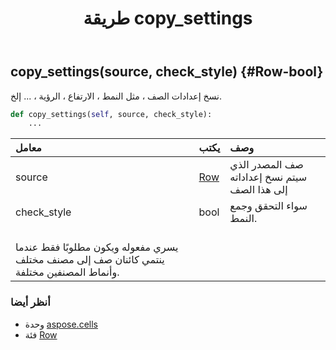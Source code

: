 ﻿---
title: طريقة copy_settings
second_title: Aspose.Cells for Python via .NET API المراجع
description:
type: docs
weight: 30
url: /ar/python-net/aspose.cells/row/copy_settings/
is_root: false
---
##  copy_settings(source, check_style) {#Row-bool}
نسخ إعدادات الصف ، مثل النمط ، الارتفاع ، الرؤية ، ... إلخ.



```python
def copy_settings(self, source, check_style):
    ...
```


| معامل| يكتب| وصف|
| :- | :- | :- |
| source | [Row](/cells/ar/python-net/aspose.cells/row) | صف المصدر الذي سيتم نسخ إعداداته إلى هذا الصف|
| check_style | bool | سواء التحقق وجمع النمط.<br/> يسري مفعوله ويكون مطلوبًا فقط عندما ينتمي كائنان صف إلى مصنف مختلف وأنماط المصنفين مختلفة.|



###  أنظر أيضا
* وحدة [aspose.cells](../../)
* فئة [Row](/cells/ar/python-net/aspose.cells/row)
